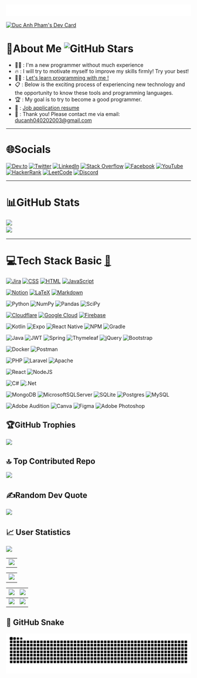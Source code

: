 ![header](img/information.svg)

<a href="https://app.daily.dev/ducanhphamorg"><img src="https://api.daily.dev/devcards/v2/e3hZoPyud7rlajHf2Zc8b.png?type=wide&r=g80" width="600" alt="Duc Anh Pham's Dev Card"/></a>

# 💫About Me ![GitHub Stars](https://img.shields.io/github/stars/ducanhphamorg/ducanhphamorg?style=social)

- 🧑‍💻 : I'm a new programmer without much experience
- 🔥 : I will try to motivate myself to improve my skills firmly! Try your best!
- 👨‍🎓 : [Let's learn programming with me !](./CV_Latex/CV.pdf)
- 📋 : Below is the exciting process of experiencing new technology and the opportunity to know these tools and programming languages.
- 🏆 : My goal is to try to become a good programmer.
- 📑 : [Job application resume](./img/My_CV.png)
- 📧 : Thank you! Please contact me via email:
  <a href="mailto:ducanh040202003@gmail.com">ducanh040202003@gmail.com</a>

---

# 🌐Socials

[![Dev.to](https://img.shields.io/badge/Dev.to-0A0A0A?style=for-the-badge&logo=devdotto&logoColor=white)](https://dev.to/ducanhphamorg)
[![Twitter](https://img.shields.io/badge/Twitter-1DA1F2?style=for-the-badge&logo=twitter&logoColor=white)](https://twitter.com/ducanhphamorg)
[![LinkedIn](https://img.shields.io/badge/LinkedIn-0077B5?style=for-the-badge&logo=linkedin&logoColor=white)](https://linkedin.com/in/ducanhphamorg)
[![Stack Overflow](https://img.shields.io/badge/Stack_Overflow-FE7A16?style=for-the-badge&logo=stack-overflow&logoColor=white)](https://stackoverflow.com/users/29083578/p%c9%a6%e1%ba%a1%e1%83%9a-%c4%90%e1%bb%a9%e2%84%ad-a%d5%b2%c9%a6)
[![Facebook](https://img.shields.io/badge/Facebook-1877F2?style=for-the-badge&logo=facebook&logoColor=white)](https://fb.com/ducanhphamorg)
[![YouTube](https://img.shields.io/badge/YouTube-FF0000?style=for-the-badge&logo=youtube&logoColor=white)](https://www.youtube.com/c/ducanhphamorg)
[![HackerRank](https://img.shields.io/badge/HackerRank-2EC866?style=for-the-badge&logo=HackerRank&logoColor=white)](https://www.hackerrank.com/ducanhphamorg)
[![LeetCode](https://img.shields.io/badge/LeetCode-FFA116?style=for-the-badge&logo=LeetCode&logoColor=black)](https://www.leetcode.com/ducanhphamorg)
[![Discord](https://img.shields.io/badge/Discord-7289DA?style=for-the-badge&logo=discord&logoColor=white)](https://discord.com/users/ducanhphamorg)

---

# 📊GitHub Stats

![](https://github-readme-stats.vercel.app/api?username=ducanhphamorg&theme=radical&hide_border=false&include_all_commits=false&count_private=false)<br/>
![](https://github-readme-stats.vercel.app/api/top-langs/?username=ducanhphamorg&theme=radical&hide_border=false&include_all_commits=false&count_private=false&layout=compact)

---

# 💻Tech Stack Basic [<span title="Practice small lab project">📝</span>](#)

[![Jira](https://img.shields.io/badge/jira-0052CC?style=for-the-badge&logo=jira&logoColor=white "I usually use Jira as a project management and bug tracking tool for each of my projects. It was when I was exposed to it when studying and working on my first project: Enterprise Web Software Development")](#)
[![CSS](https://img.shields.io/badge/css-1572B6?style=for-the-badge&logo=css3&logoColor=white "I learned and used basic CSS to design interfaces for my projects. That's when I was exposed to it when researching and implementing my first project: Website design and development.")](#)
[![HTML](https://img.shields.io/badge/html5-E34F26?style=for-the-badge&logo=html5&logoColor=white "I learned and used basic HTML to design interfaces for my projects. That's when I was exposed to it when researching and implementing my first project: Website design and development.")](#)
[![JavaScript](https://img.shields.io/badge/javascript-F7DF1E?style=for-the-badge&logo=javascript&logoColor=black "I learned and used basic JavaScript to design interfaces for my projects. That's when I was exposed to it when researching and implementing my first project: Website design and development.")](#)

[![Notion](https://img.shields.io/badge/Notion-000000?style=for-the-badge&logo=notion&logoColor=white "I use Notion as a note-taking and project management tool to organize my tasks and ideas.")](#)
[![LaTeX](https://img.shields.io/badge/latex-008080?style=for-the-badge&logo=latex&logoColor=white "I learned and used basic Latex to write my resume")](#)
[![Markdown](https://img.shields.io/badge/markdown-000000?style=for-the-badge&logo=markdown&logoColor=white "I learned and used basic Markdown to write my README.md file")](#)

![Python](https://img.shields.io/badge/python-3776AB?style=for-the-badge&logo=python&logoColor=FFD43B "Python is a pretty interesting language that I learned and experienced while doing a Business Intelligence assignment on House Price Prediction Based on Linear Regression, Modeling, Price Prediction and Map Visualization.")
![NumPy](https://img.shields.io/badge/numpy-013243?style=for-the-badge&logo=numpy&logoColor=white)
![Pandas](https://img.shields.io/badge/pandas-150458?style=for-the-badge&logo=pandas&logoColor=white)
![SciPy](https://img.shields.io/badge/scipy-8CAAE6?style=for-the-badge&logo=scipy&logoColor=white)

[![Cloudflare](https://img.shields.io/badge/Cloudflare-F38020?style=for-the-badge&logo=Cloudflare&logoColor=white "I have learned and basically used CloudFlare to speed up the website access and prevent DDOS attack on my website.")](#)
[![Google Cloud](https://img.shields.io/badge/Google%20Cloud-4285F4?style=for-the-badge&logo=google-cloud&logoColor=white "I have learned and basically used Google Cloud to deploy my website and store data on the cloud and API services.")](#)
[![Firebase](https://img.shields.io/badge/firebase-FFCA28?style=for-the-badge&logo=firebase&logoColor=black "I study and use the basic Firebase to authenticate and store user data in my Mobile Yoga App project.")](#)

![Kotlin](https://img.shields.io/badge/kotlin-7F52FF?style=for-the-badge&logo=kotlin&logoColor=white)
![Expo](https://img.shields.io/badge/expo-000020?style=for-the-badge&logo=expo&logoColor=white)
![React Native](https://img.shields.io/badge/react_native-61DAFB?style=for-the-badge&logo=react&logoColor=20232A)
![NPM](https://img.shields.io/badge/NPM-CB3837?style=for-the-badge&logo=npm&logoColor=white)
![Gradle](https://img.shields.io/badge/Gradle-02303A?style=for-the-badge&logo=Gradle&logoColor=white)

![Java](https://img.shields.io/badge/java-007396?style=for-the-badge&logo=java&logoColor=white)
![JWT](https://img.shields.io/badge/JWT-000000?style=for-the-badge&logo=JSON%20web%20tokens&logoColor=white)
![Spring](https://img.shields.io/badge/spring-6DB33F?style=for-the-badge&logo=spring&logoColor=white)
![Thymeleaf](https://img.shields.io/badge/thymeleaf-005F0F?style=for-the-badge&logo=thymeleaf&logoColor=white)
![jQuery](https://img.shields.io/badge/jquery-0769AD?style=for-the-badge&logo=jquery&logoColor=white)
![Bootstrap](https://img.shields.io/badge/bootstrap-7952B3?style=for-the-badge&logo=bootstrap&logoColor=white)

![Docker](https://img.shields.io/badge/docker-2496ED?style=for-the-badge&logo=docker&logoColor=white)
![Postman](https://img.shields.io/badge/Postman-FF6C37?style=for-the-badge&logo=postman&logoColor=white)

![PHP](https://img.shields.io/badge/php-777BB4?style=for-the-badge&logo=php&logoColor=white)
![Laravel](https://img.shields.io/badge/laravel-FF2D20?style=for-the-badge&logo=laravel&logoColor=white)
![Apache](https://img.shields.io/badge/apache-D42029?style=for-the-badge&logo=apache&logoColor=white)

![React](https://img.shields.io/badge/react-20232A?style=for-the-badge&logo=react&logoColor=61DAFB)
![NodeJS](https://img.shields.io/badge/node.js-339933?style=for-the-badge&logo=node.js&logoColor=white)

![C#](https://img.shields.io/badge/c%23-239120?style=for-the-badge&logo=c-sharp&logoColor=white)
![.Net](https://img.shields.io/badge/.NET-512BD4?style=for-the-badge&logo=dotnet&logoColor=white)

![MongoDB](https://img.shields.io/badge/MongoDB-47A248?style=for-the-badge&logo=mongodb&logoColor=white)
![MicrosoftSQLServer](https://img.shields.io/badge/Microsoft%20SQL%20Server-CC2927?style=for-the-badge&logo=microsoftsqlserver&logoColor=white)
![SQLite](https://img.shields.io/badge/sqlite-003B57?style=for-the-badge&logo=sqlite&logoColor=white)
![Postgres](https://img.shields.io/badge/postgres-4169E1?style=for-the-badge&logo=postgresql&logoColor=white)
![MySQL](https://img.shields.io/badge/mysql-4479A1?style=for-the-badge&logo=mysql&logoColor=white)

![Adobe Audition](https://img.shields.io/badge/Adobe%20Audition-00E4CC?style=for-the-badge&logo=Adobe%20Audition&logoColor=white)
![Canva](https://img.shields.io/badge/Canva-00C4CC?style=for-the-badge&logo=Canva&logoColor=white)
![Figma](https://img.shields.io/badge/figma-F24E1E?style=for-the-badge&logo=figma&logoColor=white)
![Adobe Photoshop](https://img.shields.io/badge/adobe%20photoshop-31A8FF?style=for-the-badge&logo=adobephotoshop&logoColor=white)

</div>

## 🏆GitHub Trophies

![](https://github-trophies.vercel.app/?username=ducanhphamorg&theme=radical&no-frame=false&no-bg=true&margin-w=4)

## 🔝 Top Contributed Repo

![](https://github-contributor-stats.vercel.app/api?username=ducanhphamorg&limit=5&theme=dark&combine_all_yearly_contributions=true)

## ✍️Random Dev Quote

![](https://quotes-github-readme.vercel.app/api?type=horizontal&theme=radical)

## 📈 User Statistics

<img src="https://user-images.githubusercontent.com/73097560/115834477-dbab4500-a447-11eb-908a-139a6edaec5c.gif">

<table>
  <tbody>
    <tr>
      <td>
        <a href="https://github-readme-streak-stats.herokuapp.com/?user=ducanhphamorg">
          <img width="705" src="https://github-readme-streak-stats.herokuapp.com/?user=ducanhphamorg&bg_color=30,e96443,904e95&title_color=fff&text_color=fff&theme=radical&hide_border=true">
        </a>
      </td>
    </tr>
  </tbody>
</table>

<table>
  <tbody>
    <tr>
      <td>
        <a href="https://github-profile-summary-cards.vercel.app/api/cards/profile-details?username=ducanhphamorg">
          <img width="715" src="https://github-profile-summary-cards.vercel.app/api/cards/profile-details?username=ducanhphamorg&theme=dracula"/>
        </a>
      </td>
    </tr>
  </tbody>
</table>

<table>
  <tbody>
    <tr>
      <th>
        <a href="https://github-profile-summary-cards.vercel.app/api/cards/repos-per-language?username=ducanhphamorg">
          <img src="https://github-profile-summary-cards.vercel.app/api/cards/repos-per-language?username=ducanhphamorg&theme=dracula"/>
        </a>
      </th>
      <th>
        <a href="https://github-profile-summary-cards.vercel.app/api/cards/most-commit-language?username=ducanhphamorg&">
          <img src="https://github-profile-summary-cards.vercel.app/api/cards/most-commit-language?username=ducanhphamorg&theme=dracula"/>
        </a>
      </th>
    </tr>
  </tbody>
  <tbody>
    <tr>
      <td>
        <a href="https://github-profile-summary-cards.vercel.app/api/cards/stats?username=ducanhphamorg">
          <img src="https://github-profile-summary-cards.vercel.app/api/cards/stats?username=ducanhphamorg&theme=dracula"/>
        </a>
      </td>
      <td>
        <a href="https://github-profile-summary-cards.vercel.app/api/cards/productive-time?username=ducanhphamorg">
          <img src="https://github-profile-summary-cards.vercel.app/api/cards/productive-time?username=ducanhphamorg&theme=dracula"/>
        </a>
      </td>
    </tr>
  </tbody>
</table>

## 🐍 GitHub Snake

<img src="https://raw.githubusercontent.com/ducanhphamorg/ducanhphamorg/output/snake.svg" alt="Snake animation" />
